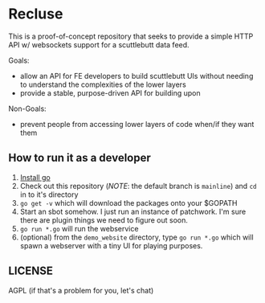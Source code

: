 # Recluse

This is a proof-of-concept repository that seeks to provide a simple
HTTP API w/ websockets support for a scuttlebutt data feed.

Goals:
- allow an API for FE developers to build scuttlebutt UIs without needing to understand the complexities of the lower layers
- provide a stable, purpose-driven API for building upon

Non-Goals:
- prevent people from accessing lower layers of code when/if they want them


## How to run it as a developer

1. [Install go](https://golang.org/dl/)
1. Check out this repository (*NOTE*: the default branch is `mainline`) and `cd` in to it's directory
1. `go get -v` which will download the packages onto your $GOPATH
1. Start an sbot somehow. I just run an instance of patchwork. I'm sure there are plugin things we need to figure out soon.
1. `go run *.go` will run the webservice
1. (optional) from the `demo_website` directory, type `go run *.go` which will spawn a webserver with a tiny UI for playing purposes.

## LICENSE

AGPL (if that's a problem for you, let's chat)
